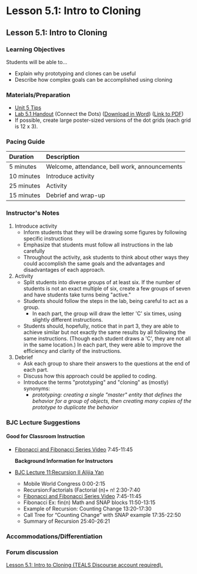 # Lesson 5.1: Intro to Cloning

## Lesson 5.1: Intro to Cloning

### Learning Objectives

Students will be able to...

* Explain why prototyping and clones can be useful
* Describe how complex goals can be accomplished using cloning

### Materials/Preparation

* [Unit 5 Tips](https://github.com/TEALSK12/introduction-to-computer-science/tree/1b0bf53d1227fa78fa4316e79dd49375fd1c622d/unit_5_tips.md)
* [Lab 5.1 Handout](lab_51.md) \(Connect the Dots\) \([Download in Word](https://github.com/TEALSK12/introduction-to-computer-science/raw/master/Unit%205%20Word/Lab%205.1%20Connect%20the%20Dots.docx)\) \([Link to PDF](https://github.com/TEALSK12/introduction-to-computer-science/raw/master/Unit%205%20PDF/Lab%205.1%20Connect%20the%20Dots.pdf)\)
* If possible, create large poster-sized versions of the dot grids \(each grid is 12 x 3\).

### Pacing Guide

| Duration | Description |
| :--- | :--- |
| 5 minutes | Welcome, attendance, bell work, announcements |
| 10 minutes | Introduce activity |
| 25 minutes | Activity |
| 15 minutes | Debrief and wrap-up |

### Instructor's Notes

1. Introduce activity
   * Inform students that they will be drawing some figures by following specific instructions
   * Emphasize that students must follow all instructions in the lab carefully
   * Throughout the activity, ask students to think about other ways they could accomplish the same goals and the advantages and disadvantages of each approach.
2. Activity
   * Split students into diverse groups of at least six.  If the number of students is not an exact multiple of six, create a few groups of seven and have students take turns being "active."
   * Students should follow the steps in the lab, being careful to act as a group.
     * In each part, the group will draw the letter 'C' six times, using slightly different instructions.
   * Students should, hopefully, notice that in part 3, they are able to achieve similar but not exactly the same results by all following the same instructions.  \(Though each student draws a 'C', they are not all in the same location.\)  In each part, they were able to improve the efficiency and clarity of the instructions.
3. Debrief
   * Ask each group to share their answers to the questions at the end of each part.
   * Discuss how this approach could be applied to coding.
   * Introduce the terms "prototyping" and "cloning" as \(mostly\) synonyms:
     * _prototyping: creating a single "master" entity that defines the behavior for a group of objects, then creating many copies of the prototype to duplicate the behavior_

### BJC Lecture Suggestions

#### Good for Classroom Instruction

* [Fibonacci and Fibonacci Series Video](http://www.youtube.com/watch?v=w2d_snYBLeY&t=7m45s) 7:45-11:45

  **Background Information for Instructors**

* [BJC Lecture 11:Recursion II Alijia Yan](https://www.youtube.com/watch?v=w2d_snYBLeY&index=11&list=PLA4F0F0CA4A3EE7F4)
  * Mobile World Congress 0:00-2:15
  * Recursion:Factorials \(Factorial \(n\)+ n! 2:30-7:40
  * [Fibonacci and Fibonacci Series Video](http://www.youtube.com/watch?v=w2d_snYBLeY&t=7m45s)  7:45-11:45
  * Fibonacci Ex: fin\(n\) Math and SNAP blocks 11:50-13:15
  * Example of Recursion: Counting Change 13:20-17:30
  * Call Tree for “Counting Change” with SNAP example 17:35-22:50
  * Summary of Recursion 25:40-26:21

### Accommodations/Differentiation

### Forum discussion

 [Lesson 5.1: Intro to Cloning \(TEALS Discourse account required\).](http://forums.tealsk12.org/c/intro-unit-5-cloning/lesson-5-1-intro-to-cloning)

